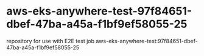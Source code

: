 # aws-eks-anywhere-test-97f84651-dbef-47ba-a45a-f1bf9ef58055-25
repository for use with E2E test job aws-eks-anywhere-test:97f84651-dbef-47ba-a45a-f1bf9ef58055-25
